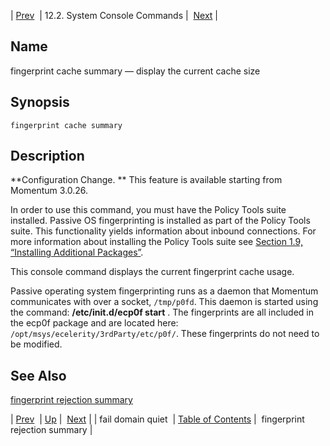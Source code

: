 | [Prev](console_commands.fail_domain_quiet)  | 12.2. System Console Commands |  [Next](console_commands.fingerprint_rejection_summary.php) |

<a name="console_commands.fingerprint_cache_summary"></a>
## Name

fingerprint cache summary — display the current cache size

## Synopsis

`fingerprint cache summary`

<a name="idp15996240"></a>
## Description

**Configuration Change. ** This feature is available starting from Momentum 3.0.26.

In order to use this command, you must have the Policy Tools suite installed. Passive OS fingerprinting is installed as part of the Policy Tools suite. This functionality yields information about inbound connections. For more information about installing the Policy Tools suite see [Section 1.9, “Installing Additional Packages”](install.additional.packages "1.9. Installing Additional Packages").

This console command displays the current fingerprint cache usage.

Passive operating system fingerprinting runs as a daemon that Momentum communicates with over a socket, `/tmp/p0fd`. This daemon is started using the command: **/etc/init.d/ecp0f start** . The fingerprints are all included in the ecp0f package and are located here: `/opt/msys/ecelerity/3rdParty/etc/p0f/`. These fingerprints do not need to be modified.

<a name="idp16005664"></a>
## See Also

[fingerprint rejection summary](console_commands.fingerprint_rejection_summary "fingerprint rejection summary")

| [Prev](console_commands.fail_domain_quiet)  | [Up](console.commands.non-module.php) |  [Next](console_commands.fingerprint_rejection_summary.php) |
| fail domain quiet  | [Table of Contents](index) |  fingerprint rejection summary |
